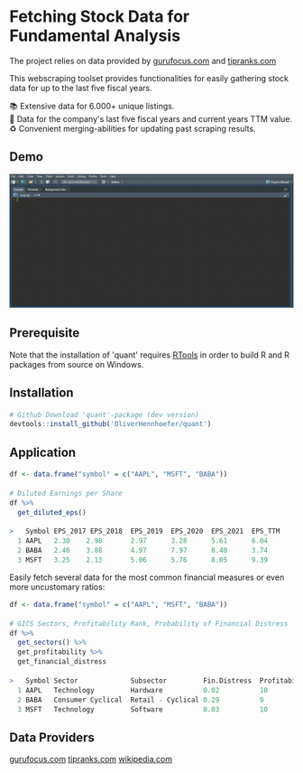 # Fetching Stock Data for Fundamental Analysis

The project relies on data provided by [gurufocus.com](https://www.gurufocus.com/new_index/) and [tipranks.com](https://www.tipranks.com/)<br>

This webscraping toolset provides functionalities for easily gathering stock data for up to the last five fiscal years. <br>

📚 Extensive data for 6.000+ unique listings. <br>
📅 Data for the company's last five fiscal years and current years TTM value. <br>
♻️ Convenient merging-abilities for updating past scraping results. <br>

## Demo
![](misc/quant_demo.gif)

## Prerequisite

Note that the installation of 'quant' requires [RTools](https://cran.r-project.org/bin/windows/Rtools/) in order to build R and R packages from source on Windows.

## Installation
```r
# Github Download 'quant'-package (dev version)
devtools::install_github('OliverHennhoefer/quant')
```

## Application
```r
df <- data.frame("symbol" = c("AAPL", "MSFT", "BABA"))

# Diluted Earnings per Share
df %>%
  get_diluted_eps() 
  
>   Symbol EPS_2017 EPS_2018  EPS_2019  EPS_2020  EPS_2021  EPS_TTM
  1 AAPL   2.30    2.98       2.97      3.28      5.61      6.04
  2 BABA   2.46    3.88       4.97      7.97      8.40      3.74
  3 MSFT   3.25    2.13       5.06      5.76      8.05      9.39
```

Easily fetch several data for the most common financial measures or even more uncustomary ratios:
```r
df <- data.frame("symbol" = c("AAPL", "MSFT", "BABA"))

# GICS Sectors, Profitability Rank, Probability of Financial Distress 
df %>%
  get_sectors() %>%
  get_profitability %>%
  get_financial_distress
  
>   Symbol Sector             Subsector         Fin.Distress  Profitability  
  1 AAPL   Technology         Hardware          0.02          10
  2 BABA   Consumer Cyclical  Retail - Cyclical 0.29          9                                 
  3 MSFT   Technology         Software          0.03          10
```
## Data Providers
[gurufocus.com](gurufocus.com)
[tipranks.com](tipranks.com)
[wikipedia.com](wikipedia.com)
